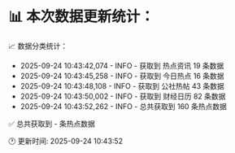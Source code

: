 📊 本次数据更新统计：
==========================

📈 数据分类统计：
- 2025-09-24 10:43:42,074 - INFO - 获取到 热点资讯 19 条数据
- 2025-09-24 10:43:45,258 - INFO - 获取到 今日热点 16 条数据
- 2025-09-24 10:43:48,108 - INFO - 获取到 公社热帖 43 条数据
- 2025-09-24 10:43:50,002 - INFO - 获取到 财经日历 82 条数据
- 2025-09-24 10:43:52,262 - INFO - 总共获取到 160 条热点数据

✅ 总共获取到 - 条热点数据

🕐 更新时间: 2025-09-24 10:43:52

